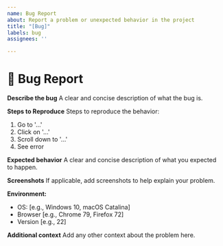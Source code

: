 ```yaml
---
name: Bug Report
about: Report a problem or unexpected behavior in the project
title: "[Bug]"
labels: bug
assignees: ''

---
```


# 🐛 Bug Report

**Describe the bug**
A clear and concise description of what the bug is.

**Steps to Reproduce**
Steps to reproduce the behavior:
1. Go to '...'
2. Click on '...'
3. Scroll down to '...'
4. See error

**Expected behavior**
A clear and concise description of what you expected to happen.

**Screenshots**
If applicable, add screenshots to help explain your problem.

**Environment:**
- OS: [e.g., Windows 10, macOS Catalina]
- Browser [e.g., Chrome 79, Firefox 72]
- Version [e.g., 22]

**Additional context**
Add any other context about the problem here.
